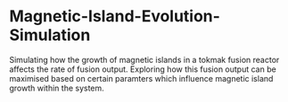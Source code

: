 # Magnetic-Island-Evolution-Simulation
Simulating how the growth of magnetic islands in a tokmak fusion reactor affects the rate of fusion output. Exploring how this fusion output can be maximised based on certain paramters which influence magnetic island growth within the system. 
